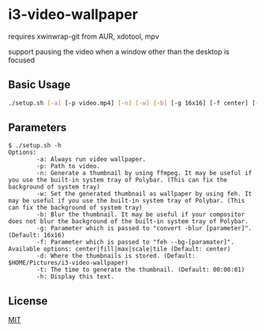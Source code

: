 # i3-video-wallpaper

requires xwinwrap-git from AUR, xdotool, mpv

support pausing the video when a window other than the desktop is focused

## Basic Usage
```bash
./setup.sh [-a] [-p video.mp4] [-n] [-w] [-b] [-g 16x16] [-f center] [-d $HOME/Pictures/i3-video-wallpaper] [-t 00:00:01] [-h]
```
## Parameters
```
$ ./setup.sh -h
Options:
        -a: Always run video wallpaper.
        -p: Path to video.
        -n: Generate a thumbnail by using ffmpeg. It may be useful if you use the built-in system tray of Polybar. (This can fix the background of system tray)
        -w: Set the generated thumbnail as wallpaper by using feh. It may be useful if you use the built-in system tray of Polybar. (This can fix the background of system tray)
        -b: Blur the thumbnail. It may be useful if your compositor does not blur the background of the built-in system tray of Polybar.
        -g: Parameter which is passed to "convert -blur [parameter]". (Default: 16x16)
        -f: Parameter which is passed to "feh --bg-[paramater]". Available options: center|fill|max|scale|tile (Default: center)
        -d: Where the thumbnails is stored. (Default: $HOME/Pictures/i3-video-wallpaper)
        -t: The time to generate the thumbnail. (Default: 00:00:01) 
        -h: Display this text.
```

## License
[MIT](https://mit-license.org)
